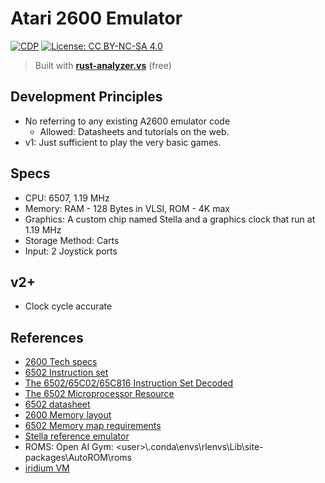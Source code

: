 # Atari 2600 Emulator

[![CDP](https://github.com/unrenormalizable/atari2600.rs/actions/workflows/cdp.yml/badge.svg)](https://github.com/unrenormalizable/atari2600.rs/actions/workflows/cdp.yml) [![License: CC BY-NC-SA 4.0](https://img.shields.io/badge/License-CC%20BY--NC--SA%204.0-lightgrey.svg?label=license)](https://creativecommons.org/licenses/by-nc-sa/4.0/)

> Built with [**rust-analyzer.vs**](https://marketplace.visualstudio.com/items?itemName=kitamstudios.RustAnalyzer&ssr=false#overview) (free)

## Development Principles

- No referring to any existing A2600 emulator code 
  - Allowed: Datasheets and tutorials on the web.
- v1: Just sufficient to play the very basic games.

## Specs

- CPU: 6507, 1.19 MHz
- Memory: RAM - 128 Bytes in VLSI, ROM - 4K max
- Graphics: A custom chip named Stella and a graphics clock that run at 1.19 MHz
- Storage Method: Carts
- Input: 2 Joystick ports

## v2+

- Clock cycle accurate

## References

- [2600 Tech specs](https://problemkaputt.de/2k6specs.htm)
- [6502 Instruction set](https://www.masswerk.at/6502/6502_instruction_set.html)
- [The 6502/65C02/65C816 Instruction Set Decoded](https://llx.com/Neil/a2/opcodes.html)
- [The 6502 Microprocessor Resource](http://www.6502.org/)
- [6502 datasheet](https://www.princeton.edu/~mae412/HANDOUTS/Datasheets/6502.pdf)
- [2600 Memory layout](https://forums.atariage.com/topic/192418-mirrored-memory/#comment-2439795)
- [6502 Memory map requirements](https://wilsonminesco.com/6502primer/MemMapReqs.html)
- [Stella reference emulator](https://stella-emu.github.io/docs/index.html#ROMInfo)
- ROMS: Open AI Gym: &lt;user&gt;\\.conda\envs\rlenvs\Lib\site-packages\AutoROM\roms
- [iridium VM](https://gitlab.com/subnetzero/iridium)
